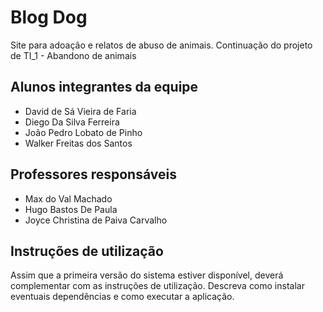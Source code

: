 # Blog Dog
Site para adoação e relatos de abuso de animais.
Continuação do projeto de TI_1 - Abandono de animais 

## Alunos integrantes da equipe

* David de Sá Vieira de Faria
* Diego Da Silva Ferreira
* João Pedro Lobato de Pinho
* Walker Freitas dos Santos

## Professores responsáveis

* Max do Val Machado
* Hugo Bastos De Paula
* Joyce Christina de Paiva Carvalho
## Instruções de utilização

Assim que a primeira versão do sistema estiver disponível, deverá complementar com as instruções de utilização. Descreva como instalar eventuais dependências e como executar a aplicação.
